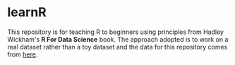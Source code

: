 # learnR

This repository is for teaching R to beginners using principles from Hadley Wickham's **R For Data Science** book. The approach adopted is to work on a real dataset 
rather than a toy dataset and the data for this repository comes from [here](https://data.sonomacounty.ca.gov/Government/Animal-Shelter-Intake-and-Outcome/924a-vesw/data).
